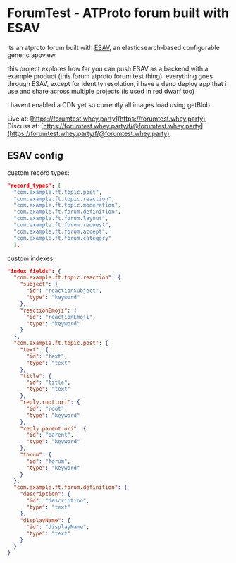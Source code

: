# ForumTest - ATProto forum built with ESAV
its an atproto forum built with [ESAV](https://tangled.sh/@whey.party/esav), an elasticsearch-based configurable generic appview.

this project explores how far you can push ESAV as a backend with a example product (this forum atproto forum test thing). everything goes through ESAV, except for identity resolution, i have a deno deploy app that i use and share across multiple projects (is used in red dwarf too) 

i havent enabled a CDN yet so currently all images load using getBlob

Live at: [https://forumtest.whey.party](https://forumtest.whey.party)  
Discuss at: [https://forumtest.whey.party/f/@forumtest.whey.party](https://forumtest.whey.party/f/@forumtest.whey.party)

## ESAV config
custom record types:
```json
"record_types": [
  "com.example.ft.topic.post",
  "com.example.ft.topic.reaction",
  "com.example.ft.topic.moderation",
  "com.example.ft.forum.definition",
  "com.example.ft.forum.layout",
  "com.example.ft.forum.request",
  "com.example.ft.forum.accept",
  "com.example.ft.forum.category"
  ],
```

custom indexes:
```json
"index_fields": {
  "com.example.ft.topic.reaction": {
    "subject": {
      "id": "reactionSubject",
      "type": "keyword"
    },
    "reactionEmoji": {
      "id": "reactionEmoji",
      "type": "keyword"
    }
  },
  "com.example.ft.topic.post": {
    "text": {
      "id": "text",
      "type": "text"
    },
    "title": {
      "id": "title",
      "type": "text"
    },
    "reply.root.uri": {
      "id": "root",
      "type": "keyword"
    },
    "reply.parent.uri": {
      "id": "parent",
      "type": "keyword"
    },
    "forum": {
      "id": "forum",
      "type": "keyword"
    }
  },
  "com.example.ft.forum.definition": {
    "description": {
      "id": "description",
      "type": "text"
    },
    "displayName": {
      "id": "displayName",
      "type": "text"
    }
  }
}

```